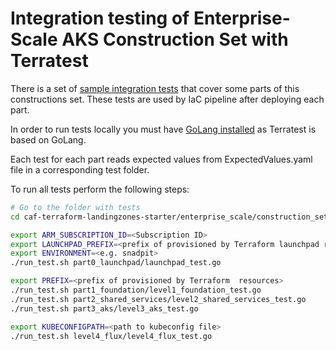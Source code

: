 # Integration testing of Enterprise-Scale AKS Construction Set with Terratest

There is a set of [sample integration tests](../../test) that cover some parts of this constructions set. These tests are used by IaC pipeline after deploying each part.

In order to run tests locally you must have [GoLang installed](https://golang.org/doc/install) as Terratest is based on GoLang.

Each test for each part reads expected values from ExpectedValues.yaml file in a corresponding test folder.

To run all tests perform the following steps:

   ```bash
   # Go to the folder with tests
   cd caf-terraform-landingzones-starter/enterprise_scale/construction_sets/aks/online/aks_secure_baseline/standalone/test

   export ARM_SUBSCRIPTION_ID=<Subscription ID>
   export LAUNCHPAD_PREFIX=<prefix of provisioned by Terraform launchpad resources>
   export ENVIRONMENT=<e.g. snadpit>
   ./run_test.sh part0_launchpad/launchpad_test.go

   export PREFIX=<prefix of provisioned by Terraform  resources>
   ./run_test.sh part1_foundation/level1_foundation_test.go
   ./run_test.sh part2_shared_services/level2_shared_services_test.go
   ./run_test.sh part3_aks/level3_aks_test.go

   export KUBECONFIGPATH=<path to kubeconfig file>
   ./run_test.sh level4_flux/level4_flux_test.go
   ```



